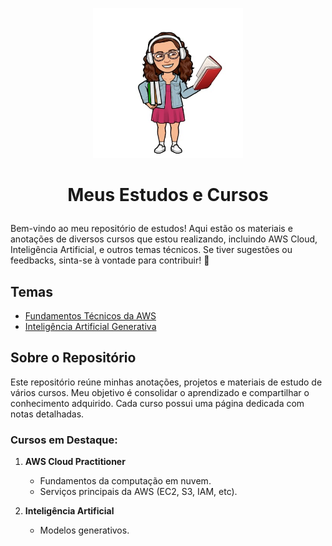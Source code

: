 

<p align="center">
    <img src="./deby_estudar.jpeg" alt="Minha Caricatura" style="width: 240px;">
</p>

<h1 align="center">
   
Meus Estudos e Cursos

</h1>

Bem-vindo ao meu repositório de estudos! Aqui estão os materiais e anotações de diversos cursos que estou realizando, incluindo AWS Cloud, Inteligência Artificial, e outros temas técnicos. Se tiver sugestões ou feedbacks, sinta-se à vontade para contribuir! 💖



## Temas

- [Fundamentos Técnicos da AWS](fundamentos_tecnicos_aws.md)
- [Inteligência Artificial Generativa](inteligencia_artificial.md)


## Sobre o Repositório

Este repositório reúne minhas anotações, projetos e materiais de estudo de vários cursos. Meu objetivo é consolidar o aprendizado e compartilhar o conhecimento adquirido. Cada curso possui uma página dedicada com notas detalhadas.

### Cursos em Destaque:

1. **AWS Cloud Practitioner**
   - Fundamentos da computação em nuvem.
   - Serviços principais da AWS (EC2, S3, IAM, etc).
   
2. **Inteligência Artificial**
   - Modelos generativos.

   

